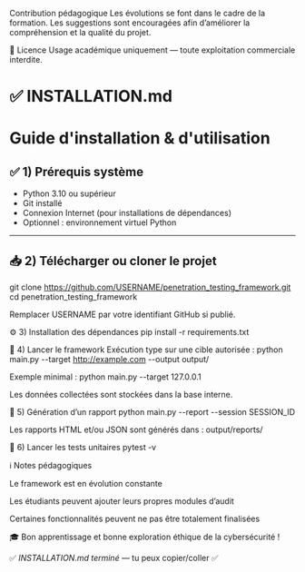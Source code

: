 Contribution pédagogique
Les évolutions se font dans le cadre de la formation. Les suggestions sont
encouragées afin d’améliorer la compréhension et la qualité du projet.

📜 Licence
Usage académique uniquement — toute exploitation commerciale interdite.

# ✅ INSTALLATION.md


# Guide d'installation & d'utilisation

## ✅ 1) Prérequis système

- Python 3.10 ou supérieur
- Git installé
- Connexion Internet (pour installations de dépendances)
- Optionnel : environnement virtuel Python

---

## 📥 2) Télécharger ou cloner le projet


git clone https://github.com/USERNAME/penetration_testing_framework.git
cd penetration_testing_framework


Remplacer USERNAME par votre identifiant GitHub si publié.


⚙️ 3) Installation des dépendances
pip install -r requirements.txt


🚀 4) Lancer le framework
Exécution type sur une cible autorisée :
python main.py --target http://example.com --output output/

Exemple minimal :
python main.py --target 127.0.0.1

Les données collectées sont stockées dans la base interne.

📝 5) Génération d’un rapport
python main.py --report --session SESSION_ID

Les rapports HTML et/ou JSON sont générés dans :
output/reports/


🧪 6) Lancer les tests unitaires
pytest -v


ℹ️ Notes pédagogiques


Le framework est en évolution constante


Les étudiants peuvent ajouter leurs propres modules d’audit


Certaines fonctionnalités peuvent ne pas être totalement finalisées



🎓 Bon apprentissage et bonne exploration éthique de la cybersécurité !

✅ *INSTALLATION.md terminé* — tu peux copier/coller ✅


